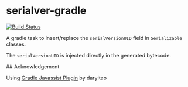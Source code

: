 # serialver-gradle
[![Build Status](https://travis-ci.org/relateiq/gradle-serialver.svg?branch=master)](https://travis-ci.org/relateiq/gradle-serialver)

A gradle task to insert/replace the `serialVersionUID` field in
`Serializable` classes.

The `serialVersionUID` is injected directly in the generated bytecode.

## Acknowledgement

Using [Gradle Javassist Plugin](https://github.com/darylteo/javassist-gradle-plugin) by darylteo
